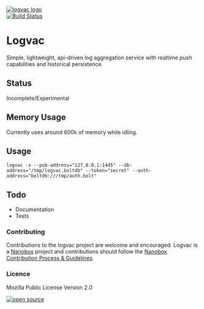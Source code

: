 [![logvac logo](http://nano-assets.gopagoda.io/readme-headers/logvac.png)](http://nanobox.io/open-source#logvac)  
[![Build Status](https://travis-ci.org/nanopack/logvac.svg)](https://travis-ci.org/nanopack/logvac)

# Logvac

Simple, lightweight, api-driven log aggregation service with realtime push capabilities and historical persistence.

## Status

Incomplete/Experimental

## Memory Usage

Currently uses around 600k of memory while idling.

## Usage

```
logvac -s --pub-address="127.0.0.1:1445" --db-address="/tmp/logvac.boltdb" --token="secret" --auth-address="boltdb:///tmp/auth.bolt"
```

## Todo

- Documentation
- Tests

### Contributing

Contributions to the logvac project are welcome and encouraged. Logvac is a [Nanobox](https://nanobox.io) project and contributions should follow the [Nanobox Contribution Process & Guidelines](https://docs.nanobox.io/contributing/).

### Licence

Mozilla Public License Version 2.0

[![open source](http://nano-assets.gopagoda.io/open-src/nanobox-open-src.png)](http://nanobox.io/open-source)
